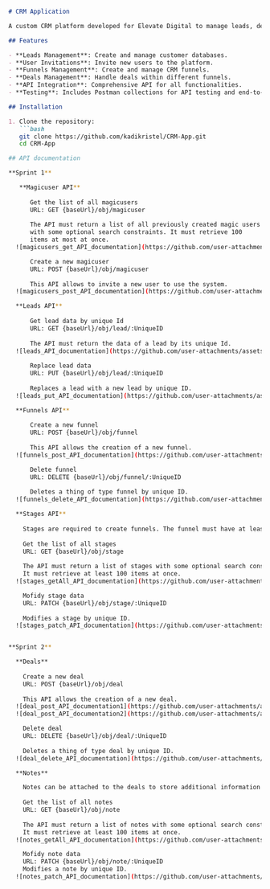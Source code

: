 ```markdown
# CRM Application

A custom CRM platform developed for Elevate Digital to manage leads, deals, and customer interactions efficiently.

## Features

- **Leads Management**: Create and manage customer databases.
- **User Invitations**: Invite new users to the platform.
- **Funnels Management**: Create and manage CRM funnels.
- **Deals Management**: Handle deals within different funnels.
- **API Integration**: Comprehensive API for all functionalities.
- **Testing**: Includes Postman collections for API testing and end-to-end test cases.

## Installation

1. Clone the repository:
   ```bash
   git clone https://github.com/kadikristel/CRM-App.git
   cd CRM-App

## API documentation 

**Sprint 1**

   **Magicuser API**
   
      Get the list of all magicusers
      URL: GET {baseUrl}/obj/magicuser
      
      The API must return a list of all previously created magic users 
      with some optional search constraints. It must retrieve 100 
      items at most at once.
  ![magicusers_get_API_documentation](https://github.com/user-attachments/assets/2af8482a-f06d-408a-bffd-c81e8b915374)

      Create a new magicuser
      URL: POST {baseUrl}/obj/magicuser
      
      This API allows to invite a new user to use the system.
  ![magicusers_post_API_documentation](https://github.com/user-attachments/assets/6996f5fc-44dd-4c16-8564-b2c250e92ddd)

  **Leads API**
      
      Get lead data by unique Id
      URL: GET {baseUrl}/obj/lead/:UniqueID
      
      The API must return the data of a lead by its unique Id.
  ![leads_API_documentation](https://github.com/user-attachments/assets/2d4f152a-7eb5-473d-bfab-29235c83ebf8)
      
      Replace lead data  
      URL: PUT {baseUrl}/obj/lead/:UniqueID
      
      Replaces a lead with a new lead by unique ID.
  ![leads_put_API_documentation](https://github.com/user-attachments/assets/a011f982-8134-44ec-b00a-6d3a8bacafc3)

  **Funnels API**
    
      Create a new funnel
      URL: POST {baseUrl}/obj/funnel
      
      This API allows the creation of a new funnel.
  ![funnels_post_API_documentation](https://github.com/user-attachments/assets/5889b4c9-c67a-433a-b0b1-4d898feb299b)

      Delete funnel 
      URL: DELETE {baseUrl}/obj/funnel/:UniqueID
      
      Deletes a thing of type funnel by unique ID.
  ![funnels_delete_API_documentation](https://github.com/user-attachments/assets/1586cc55-6839-485d-bd2e-b9d1f7de4772)

  **Stages API**
    
    Stages are required to create funnels. The funnel must have at least 1 stage.
    
    Get the list of all stages
    URL: GET {baseUrl}/obj/stage
    
    The API must return a list of stages with some optional search constraints. 
    It must retrieve at least 100 items at once.
  ![stages_getAll_API_documentation](https://github.com/user-attachments/assets/9aad5c9f-4892-4c4b-a38e-88a3ba7e3539)

    Mofidy stage data
    URL: PATCH {baseUrl}/obj/stage/:UniqueID
    
    Modifies a stage by unique ID.
  ![stages_patch_API_documentation](https://github.com/user-attachments/assets/1aaba225-d9c2-4228-b432-626026a99b88)


**Sprint 2**

  **Deals**
  
    Create a new deal
    URL: POST {baseUrl}/obj/deal
    
    This API allows the creation of a new deal.
  ![deal_post_API_documentation1](https://github.com/user-attachments/assets/f6ba1f0a-ac1b-4067-a962-c3de4af87fcb)
  ![deal_post_API_documentation2](https://github.com/user-attachments/assets/dee1e391-ddf9-4e91-bf84-b665de01db11)

    Delete deal
    URL: DELETE {baseUrl}/obj/deal/:UniqueID
    
    Deletes a thing of type deal by unique ID.
  ![deal_delete_API_documentation](https://github.com/user-attachments/assets/a9790b2a-8eaf-4cee-83df-11fdbaa6e774)

  **Notes**

    Notes can be attached to the deals to store additional information and comments.
    
    Get the list of all notes
    URL: GET {baseUrl}/obj/note
    
    The API must return a list of notes with some optional search constraints. 
    It must retrieve at least 100 items at once.
  ![notes_getAll_API_documentation](https://github.com/user-attachments/assets/07c5accf-8155-4d4d-901e-259eb0a4a366)

    Mofidy note data 
    URL: PATCH {baseUrl}/obj/note/:UniqueID
    Modifies a note by unique ID.
  ![notes_patch_API_documentation](https://github.com/user-attachments/assets/331370f7-ca73-4119-8af4-af520523b820)

